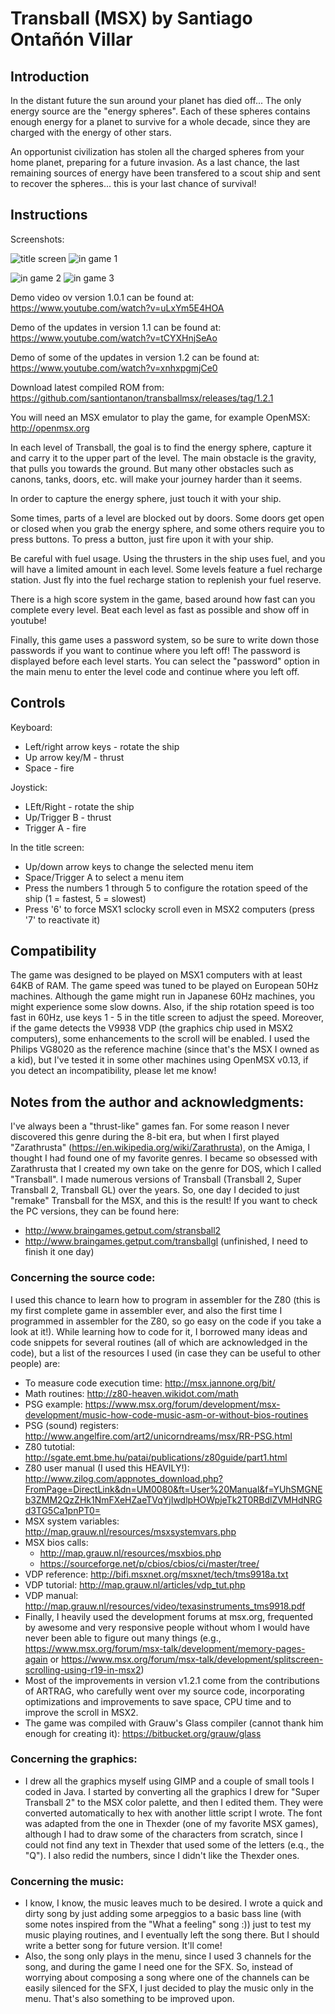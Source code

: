 # Transball (MSX) by Santiago Ontañón Villar

## Introduction

In the distant future the sun around your planet has died off... The only energy source are the "energy spheres". Each of these spheres contains enough energy for a planet to survive for a whole decade, since they are charged with the energy of other stars. 

An opportunist civilization has stolen all the charged spheres from your home planet, preparing for a future invasion. As a last chance, the last remaining sources of energy have been transfered to a scout ship and sent to recover the spheres... this is your last chance of survival!


## Instructions

Screenshots:

![title screen](https://github.com/santiontanon/transballmsx/blob/master/screenshots/v1.0/sshot1.png?raw=true)
![in game 1](https://github.com/santiontanon/transballmsx/blob/master/screenshots/v1.0/sshot2.png?raw=true)

![in game 2](https://github.com/santiontanon/transballmsx/blob/master/screenshots/v1.0/sshot3.png?raw=true)
![in game 3](https://github.com/santiontanon/transballmsx/blob/master/screenshots/v1.0/sshot4.png?raw=true)


Demo video ov version 1.0.1 can be found at: https://www.youtube.com/watch?v=uLxYm5E4HOA

Demo of the updates in version 1.1 can be found at: https://www.youtube.com/watch?v=tCYXHnjSeAo

Demo of some of the updates in version 1.2 can be found at: https://www.youtube.com/watch?v=xnhxpgmjCe0

Download latest compiled ROM from: https://github.com/santiontanon/transballmsx/releases/tag/1.2.1

You will need an MSX emulator to play the game, for example OpenMSX: http://openmsx.org

In each level of Transball, the goal is to find the energy sphere, capture it and carry it to the upper part of the level. The main obstacle is the gravity, that pulls you towards the ground. But many other obstacles such as canons, tanks, doors, etc. will make your journey harder than it seems.

In order to capture the energy sphere, just touch it with your ship.

Some times, parts of a level are blocked out by doors. Some doors get open or closed when you grab the energy sphere, and some others require you to press buttons. To press a button, just fire upon it with your ship.

Be careful with fuel usage. Using the thrusters in the ship uses fuel, and you will have a limited amount in each level. Some levels feature a fuel recharge station. Just fly into the fuel recharge station to replenish your fuel reserve.

There is a high score system in the game, based around how fast can you complete every level. Beat each level as fast as possible and show off in youtube!

Finally, this game uses a password system, so be sure to write down those passwords if you want to continue where you left off! The password is displayed before each level starts. You can select the "password" option in the main menu to enter the level code and continue where you left off. 


## Controls

Keyboard:
* Left/right arrow keys - rotate the ship
* Up arrow key/M        - thrust
* Space                 - fire

Joystick:
* LEft/Right   - rotate the ship
* Up/Trigger B - thrust
* Trigger A    - fire

In the title screen:
* Up/down arrow keys to change the selected menu item
* Space/Trigger A to select a menu item
* Press the numbers 1 through 5 to configure the rotation speed of the ship (1 = fastest, 5 = slowest)
* Press '6' to force MSX1 sclocky scroll even in MSX2 computers (press '7' to reactivate it)

## Compatibility

The game was designed to be played on MSX1 computers with at least 64KB of RAM. The game speed was tuned to be played on European 50Hz machines. Although the game might run in Japanese 60Hz machines, you might experience some slow downs. Also, if the ship rotation speed is too fast in 60Hz, use keys 1 - 5 in the title screen to adjust the speed. Moreover, if the game detects the V9938 VDP (the graphics chip used in MSX2 computers), some enhancements to the scroll will be enabled. I used the Philips VG8020 as the reference machine (since that's the MSX I owned as a kid), but I've tested it in some other machines using OpenMSX v0.13, if you detect an incompatibility, please let me know!


## Notes from the author and acknowledgments:

I've always been a "thrust-like" games fan. For some reason I never discovered this genre during the 8-bit era, but when I first played "Zarathrusta" (https://en.wikipedia.org/wiki/Zarathrusta), on the Amiga, I thought I had found one of my favorite genres. I became so obsessed with Zarathrusta that I created my own take on the genre for DOS, which I called "Transball". I made numerous versions of Transball (Transball 2, Super Transball 2, Transball GL) over the years. So, one day I decided to just "remake" Transball for the MSX, and this is the result! If you want to check the PC versions, they can be found here:
* http://www.braingames.getput.com/stransball2
* http://www.braingames.getput.com/transballgl (unfinished, I need to finish it one day)

### Concerning the source code:
I used this chance to learn how to program in assembler for the Z80 (this is my first complete game in assembler ever, and also the first time I programmed in assembler for the Z80, so go easy on the code if you take a look at it!). While learning how to code for it, I borrowed many ideas and code snippets for several routines (all of which are acknowledged in the code), but a list of the resources I used (in case they can be useful to other people) are:
* To measure code execution time: http://msx.jannone.org/bit/
* Math routines: http://z80-heaven.wikidot.com/math
* PSG example: https://www.msx.org/forum/development/msx-development/music-how-code-music-asm-or-without-bios-routines
* PSG (sound) registers: http://www.angelfire.com/art2/unicorndreams/msx/RR-PSG.html
* Z80 tutotial: http://sgate.emt.bme.hu/patai/publications/z80guide/part1.html
* Z80 user manual (I used this HEAVILY!): http://www.zilog.com/appnotes_download.php?FromPage=DirectLink&dn=UM0080&ft=User%20Manual&f=YUhSMGNEb3ZMM2QzZHk1NmFXeHZaeTVqYjIwdlpHOWpjeTk2T0RBdlZVMHdNRGd3TG5Ca1pnPT0=
* MSX system variables: http://map.grauw.nl/resources/msxsystemvars.php
* MSX bios calls: 
    * http://map.grauw.nl/resources/msxbios.php
    * https://sourceforge.net/p/cbios/cbios/ci/master/tree/
* VDP reference: http://bifi.msxnet.org/msxnet/tech/tms9918a.txt
* VDP tutorial: http://map.grauw.nl/articles/vdp_tut.php
* VDP manual: http://map.grauw.nl/resources/video/texasinstruments_tms9918.pdf
* Finally, I heavily used the development forums at msx.org, frequented by awesome and very responsive people without whom I would have never been able to figure out many things (e.g., https://www.msx.org/forum/msx-talk/development/memory-pages-again or https://www.msx.org/forum/msx-talk/development/splitscreen-scrolling-using-r19-in-msx2)
* Most of the improvements in version v1.2.1 come from the contributions of ARTRAG, who carefully went over my source code, incorporating optimizations and improvements to save space, CPU time and to improve the scroll in MSX2.
* The game was compiled with Grauw's Glass compiler (cannot thank him enough for creating it): https://bitbucket.org/grauw/glass

### Concerning the graphics:
* I drew all the graphics myself using GIMP and a couple of small tools I coded in Java. I started by converting all the graphics I drew for "Super Transball 2" to the MSX color palette, and then I edited them. They were converted automatically to hex with another little script I wrote. The font was adapted from the one in Thexder (one of my favorite MSX games), although I had to draw some of the characters from scratch, since I could not find any text in Thexder that used some of the letters (e.q., the "Q"). I also redid the numbers, since I didn't like the Thexder ones.

### Concerning the music:
* I know, I know, the music leaves much to be desired. I wrote a quick and dirty song by just adding some arpeggios to a basic bass line (with some notes inspired from the "What a feeling" song :)) just to test my music playing routines, and I eventually left the song there. But I should write a better song for future version. It'll come!
* Also, the song only plays in the menu, since I used 3 channels for the song, and during the game I need one for the SFX. So, instead of worrying about composing a song where one of the channels can be easily silenced for the SFX, I just decided to play the music only in the menu. That's also something to be improved upon.


